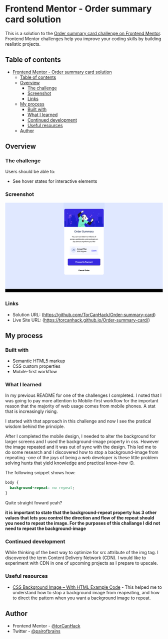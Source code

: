 # Frontend Mentor - Order summary card solution

This is a solution to the [Order summary card challenge on Frontend Mentor](https://www.frontendmentor.io/challenges/order-summary-component-QlPmajDUj). Frontend Mentor challenges help you improve your coding skills by building realistic projects.

## Table of contents

- [Frontend Mentor - Order summary card solution](#frontend-mentor---order-summary-card-solution)
  - [Table of contents](#table-of-contents)
  - [Overview](#overview)
    - [The challenge](#the-challenge)
    - [Screenshot](#screenshot)
    - [Links](#links)
  - [My process](#my-process)
    - [Built with](#built-with)
    - [What I learned](#what-i-learned)
    - [Continued development](#continued-development)
    - [Useful resources](#useful-resources)
  - [Author](#author)

## Overview

### The challenge

Users should be able to:

- See hover states for interactive elements

### Screenshot

![](https://github.com/TorCanHack/Order-summary-card/blob/main/Screenshot%202024-01-23%20at%2001-07-16%20Frontend%20Mentor%20Order%20summary%20card.png)

### Links

- Solution URL: (https://github.com/TorCanHack/Order-summary-card)
- Live Site URL: (https://torcanhack.github.io/Order-summary-card/)

## My process

### Built with

- Semantic HTML5 markup
- CSS custom properties
- Mobile-first workflow

### What I learned

In my previous README for one of the challenges I completed. I noted that I was going to pay more attention to Mobile-first workflow for the important reason that the majority of web usage comes from mobile phones. A stat that is increasingly rising.

I started with that approach in this challenge and now I see the pratical wisdom behind the principle.

After I completed the mobile design, I needed to alter the background for larger screens and I used the background-image property in css. However the image repeated and it was out of sync with the design. This led me to do  some research and I discovered how to stop a background-image from repeating -one of the joys of being a web developer is these little problem solving hunts that yield knowledge and practical know-how :D.

The following snippet shows how:

````css
body {
  background-repeat: no repeat;
}
````

Quite straight foward yeah?

**it is important to state that the background-repeat property has 3 other values that lets you control the direction and flow of the repeat should you need to repeat the image. For the purposes of this challange I did not need to repeat the background-image**

### Continued development

While thinking of the best way to optimize for src attribute of the img tag. I discovered the term Content Delivery Network (CDN). I would like to experiment with CDN in one of upcoming projects as I prepare to upscale.

### Useful resources

- [CSS Background Image – With HTML Example Code](https://www.freecodecamp.org/news/css-background-image-with-html-example-code/) - This helped me to understand how to stop a background image from reapeating, and how to direct the pattern when you want a background image to repeat.

## Author

- Frontend Mentor - [@torCanHack](https://www.frontendmentor.io/profile/torCanHack)
- Twitter - [@pairofbrains](https://www.twitter.com/pairofbrains)

